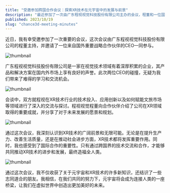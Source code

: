 ```yaml
---
title: "受邀参加跨国合作会议：探索XR技术在元宇宙中的发展与前景"
description: "最近参加了一次由广东程视视觉科技股份有限公司主办的会议，程董和一位国外CEO参与。双方就程视在XR技术领域的成就和未来规划进行了深入交流，合作伙伴表示对中国XR技术市场的重视，并期待加强合作。通过会议，深刻认识到国际合作对推动XR技术发展的重要性。"
published: 2023/10/19
slug: "chance3d-meeting-minutes"
---
```


近日，我有幸受邀参加了一次重要的会议，这次会议由广东程视视觉科技股份有限公司的程董主持，并邀请了一位来自国外重要战略合作伙伴的CEO一同参与。

![thumbnail](/articles/chance3d-meeting-minutes/1.webp "thumbnail")

广东程视视觉科技股份有限公司是一家在视觉技术领域有着深厚积累的企业，其产品和解决方案在国内外市场上享有良好的声誉。此次两位CEO的碰撞，无疑为我们带来了难得的学习和交流机会。

![thumbnail](/articles/chance3d-meeting-minutes/2.JPG "thumbnail")

会谈中，双方就程视在XR技术行业的技术投入、应用创新以及如何赋能文旅市场等领域进行了深入的交流与探讨。程视视觉程董向合作伙伴介绍了公司在XR领域取得的重要成就，并分享了对于未来发展的愿景和规划。

![thumbnail](/articles/chance3d-meeting-minutes/4.webp "thumbnail")
 
通过这次会议，我深刻认识到XR技术的广阔前景和无限可能。无论是在提升生产力、改善生活质量，还是在推动社会进步方面，XR技术都将发挥重要作用。同时，我也感受到了国际合作的重要性。只有通过跨国界的技术交流和合作，才能够共同推动XR技术的进步和发展，最终造福全人类。

![thumbnail](/articles/chance3d-meeting-minutes/3.JPG "thumbnail")

通过这次会议，我不仅收获了关于元宇宙和XR技术的许多新知识，还结识了一些志同道合的朋友。我相信，在我们共同的努力下，元宇宙将会成为连接人类的一座桥梁，让我们在虚拟世界中创造出更加美好的未来。